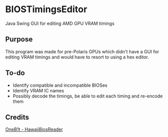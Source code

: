 # BIOSTimingsEditor
Java Swing GUI for editing AMD GPU VRAM timings

## Purpose
This program was made for pre-Polaris GPUs which didn't have a GUI for editing VRAM timings and would have to resort to using a hex editor.

## To-do
* Identify compatible and incompatible BIOSes
* Identify VRAM IC names
* Possibly decode the timings, be able to edit each timing and re-encode them

## Credits
[OneB1t - HawaiiBiosReader](https://github.com/OneB1t/HawaiiBiosReader)
